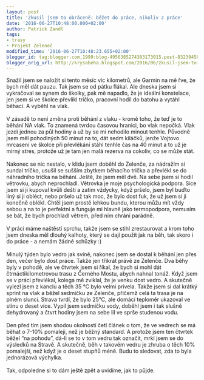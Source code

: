 ```yaml
---
layout: post
title: 'Zkusil jsem to obráceně: běžet do práce, nikoliv z práce'
date: '2016-06-27T10:48:00.000+02:00'
author: Patrick Zandl
tags:
- trasy
- Projekt Zeleneč
modified_time: '2016-06-27T10:48:23.655+02:00'
blogger_id: tag:blogger.com,1999:blog-4956385274303173015.post-8323045096037645346
blogger_orig_url: http://krysabeha.blogspot.com/2016/06/zkusil-jsem-to-obracene-bezet-do-prace.html
---
```


Snažil jsem se naložit si tento měsíc víc kilometrů, ale Garmin na mě řve, že bych měl dát pauzu. Tak jsem se od pátku flákal. Ale dneska jsem si vykračoval se synem do školky, pak mě napadlo, že je ideální konstelace, jen jsem si ve školce převlíkl tričko, pracovní hodil do batohu a vytáhl běhací. A vyběhl na vlak.<br /><br />V zásadě to není změna proti běhání z vlaku - kromě toho, že teď je to běhání NA vlak. To znamená tvrdou časovou hranici, bo vlak nepočká. Vlak jezdí jednou za půl hodiny a už by se mi nehodilo minout tenhle. Původně jsem měl pohodlných 50 minut na to, dát sedm kiláčků, jenže Vojtovo mrcasení ve školce při převlékání stáhl tenhle čas na 40 minut a to už je mírný stres, protože už je tam jen malá rezerva na cokoliv, co se může stát.<br /><br />Nakonec se nic nestalo, v klidu jsem doběhl do Zelenče, za nádražím si sundal tričko, usušil se sušším zbytkem běhacího trička a převlékl se do náhradního trička na běhání. Ještě, že jsem měl dvě. Na sebe jsem si hodil větrovku, abych neprochladl. Větrovka je moje psychologická podpora. Sice jsem si ji kupoval kvůli dešti a zatím vždycky, když pršelo, jsem byl buďto líný si ji obléct, nebo pršelo už tak moc, že bylo dost fuk, že už jsem si ji konečně oblékl. Chtěl jsem prostě lehkou bundu, kterou můžu mít vždy sebou a na to je perfektní a funguje mi hlavně jako termopodpora, nemusím se bát, že bych prochladl větrem, před ním chrání parádně.<br /><br />V práci máme naštěstí sprchu, takže jsem se stihl zrestaurovat a krom toho jsem dneska měl dlouhý kalhoty, který se dají použít jak na běh, tak skoro i do práce - a nemám žádné schůzky :)<br /><br />Minulý týden bylo vedro jak svině, nakonec jsem se dostal k běhání jen přes den, večer bylo dost práce. Takže jen třikrát právě ze Zelenče. Dva běhy byly v pohodě, ale ve čtvrtek jsem si říkal, že bych si mohl dát čtrnáctikilometrovou trasu z Černého Mostu, abych nahnal tonáž. Když jsem se v práci převlékal, kolega mě zviklal, že je venku dost vedro. A skutečně vylezl jsem z kanclu a těch 35 °C bylo velmi privela. Takže jsem si dal krátký sprint na vlak a běžel sedmičku ze Zelenče, přičemž celá ta trasa je na plném slunci. Strava tvrdí, že bylo 25°C, ale domácí teploměr ukazoval ve stínu o deset více. Vypil jsem sedmičku vody, doběhl jsem i tak slušně dehydrovaný a čtvrt hodiny jsem na sebe lil ve sprše studenou vodu.<br /><br />Den před tím jsem shodou okolností četl článek o tom, že ve vedrech se má běhat o 7-10% pomaleji, než je běžný standard. A protože jsem ten čtvrtek běžel “na pohodu”, dá-li se to v tom vedru tak označit, mrkl jsem se do výsledků na Stravě. A skutečně, běh v takovém vedru je zhruba o těch 10% pomalejší, než když je o deset stupňů méně. Budu to sledovat, zda to byla jednorázová výchylka.<br /><br />Tak, odpoledne si to dám ještě zpět a uvidíme, jak to půjde.